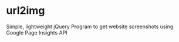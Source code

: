 # url2img

Simple, lightweight jQuery Program to get website screenshots using Google Page Insights API
